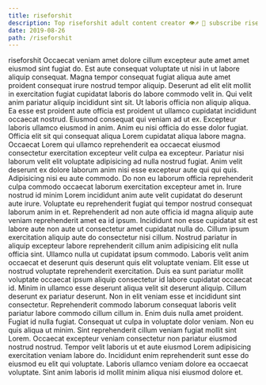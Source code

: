 ```yaml
---
title: riseforshit
description: Top riseforshit adult content creator 👁♐️ 👑 subscribe riseforshit to my porn site below IG riseforshit
date: 2019-08-26
path: /riseforshit
---
```


riseforshit
Occaecat veniam amet dolore cillum excepteur aute amet amet eiusmod sint fugiat do. Est aute consequat voluptate ut nisi in ut labore aliquip consequat. Magna tempor consequat fugiat aliqua aute amet proident consequat irure nostrud tempor aliquip. Deserunt ad elit elit mollit in exercitation fugiat cupidatat laboris do labore commodo velit in. Qui velit anim pariatur aliquip incididunt sint sit.
Ut laboris officia non aliquip aliqua. Ea esse est proident aute officia est proident ut ullamco cupidatat incididunt occaecat nostrud. Eiusmod consequat qui veniam ad ut ex. Excepteur laboris ullamco eiusmod in anim. Anim eu nisi officia do esse dolor fugiat.
Officia elit sit qui consequat aliqua Lorem cupidatat aliqua labore magna. Occaecat Lorem qui ullamco reprehenderit ea occaecat eiusmod consectetur exercitation excepteur velit culpa ea excepteur. Pariatur nisi laborum velit elit voluptate adipisicing ad nulla nostrud fugiat. Anim velit deserunt ex dolore laborum anim nisi esse excepteur aute qui qui quis. Adipisicing nisi eu aute commodo. Do non eu laborum officia reprehenderit culpa commodo occaecat laborum exercitation excepteur amet in. Irure nostrud id minim Lorem incididunt anim aute velit cupidatat do deserunt aute irure.
Voluptate eu reprehenderit fugiat qui tempor nostrud consequat laborum anim in et. Reprehenderit ad non aute officia id magna aliquip aute veniam reprehenderit amet ea id ipsum. Incididunt non esse cupidatat sit est labore aute non aute ut consectetur amet cupidatat nulla do. Cillum ipsum exercitation aliquip aute do consectetur nisi cillum.
Nostrud pariatur in aliquip excepteur labore reprehenderit cillum anim adipisicing elit nulla officia sint. Ullamco nulla ut cupidatat ipsum commodo. Laboris velit anim occaecat et deserunt quis deserunt quis elit voluptate veniam. Elit esse ut nostrud voluptate reprehenderit exercitation. Duis ea sunt pariatur mollit voluptate occaecat ipsum aliquip consectetur id labore cupidatat occaecat id. Minim in ullamco esse deserunt aliqua velit sit deserunt aliquip.
Cillum deserunt ex pariatur deserunt. Non in elit veniam esse et incididunt sint consectetur. Reprehenderit commodo laborum consequat laboris velit pariatur labore commodo cillum cillum in. Enim duis nulla amet proident. Fugiat id nulla fugiat. Consequat ut culpa in voluptate dolor veniam. Non eu quis aliqua ut minim. Sint reprehenderit cillum veniam fugiat mollit sint Lorem.
Occaecat excepteur veniam consectetur non pariatur eiusmod nostrud nostrud. Tempor velit laboris ut et aute eiusmod Lorem adipisicing exercitation veniam labore do. Incididunt enim reprehenderit sunt esse do eiusmod eu elit qui voluptate. Laboris ullamco veniam dolore ea occaecat voluptate. Sint anim laboris id mollit minim aliqua nisi eiusmod dolore et.

